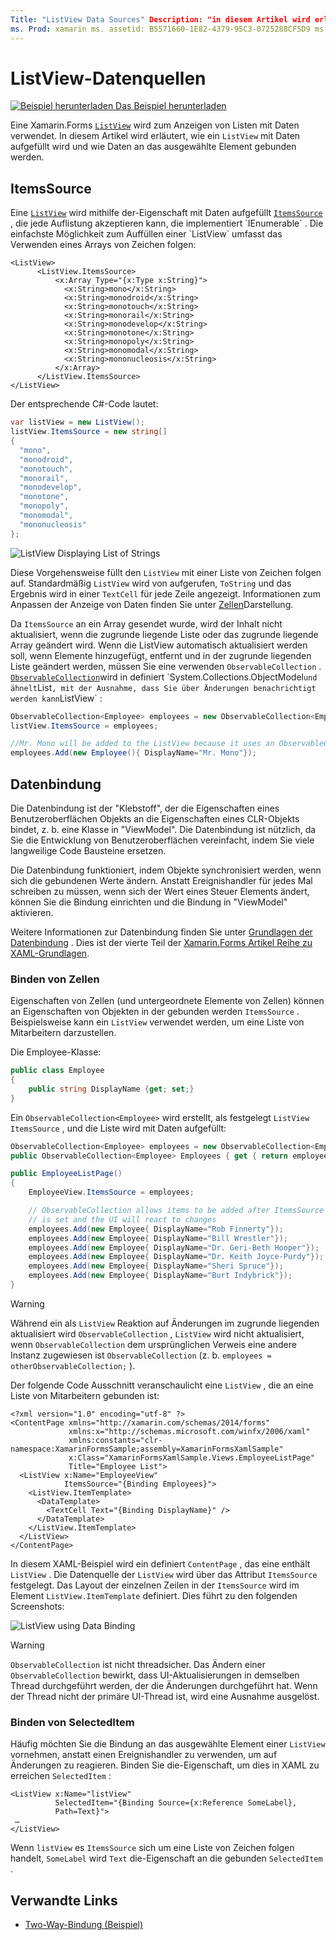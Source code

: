```yaml
---
Title: "ListView Data Sources" Description: "in diesem Artikel wird erläutert, wie die Xamarin.Forms ListView mit Daten aufgefüllt und die Datenbindung mit einem ListView-Steuer Punkt verwendet wird."
ms. Prod: xamarin ms. assetid: B5571660-1E82-4379-95C3-0725288CF5D9 ms. Technology: xamarin-Forms Author: davidbritch ms. Author: dabritch ms. Date: 03/23/2020 NO-LOC: [ Xamarin.Forms , Xamarin.Essentials ]
---
```


# <a name="listview-data-sources"></a>ListView-Datenquellen

[![Beispiel herunterladen](~/media/shared/download.png) Das Beispiel herunterladen](https://docs.microsoft.com/samples/xamarin/xamarin-forms-samples/userinterface-listview-switchentrytwobinding)

Eine Xamarin.Forms [`ListView`](xref:Xamarin.Forms.ListView) wird zum Anzeigen von Listen mit Daten verwendet. In diesem Artikel wird erläutert, wie ein `ListView` mit Daten aufgefüllt wird und wie Daten an das ausgewählte Element gebunden werden.

## <a name="itemssource"></a>ItemsSource

Eine [`ListView`](xref:Xamarin.Forms.ListView) wird mithilfe der-Eigenschaft mit Daten aufgefüllt [`ItemsSource`](xref:Xamarin.Forms.ItemsView`1.ItemsSource) , die jede Auflistung akzeptieren kann, die implementiert `IEnumerable` . Die einfachste Möglichkeit zum Auffüllen einer `ListView` umfasst das Verwenden eines Arrays von Zeichen folgen:

```xaml
<ListView>
      <ListView.ItemsSource>
          <x:Array Type="{x:Type x:String}">
            <x:String>mono</x:String>
            <x:String>monodroid</x:String>
            <x:String>monotouch</x:String>
            <x:String>monorail</x:String>
            <x:String>monodevelop</x:String>
            <x:String>monotone</x:String>
            <x:String>monopoly</x:String>
            <x:String>monomodal</x:String>
            <x:String>mononucleosis</x:String>
          </x:Array>
      </ListView.ItemsSource>
</ListView>
```

Der entsprechende C#-Code lautet:

```csharp
var listView = new ListView();
listView.ItemsSource = new string[]
{
  "mono",
  "monodroid",
  "monotouch",
  "monorail",
  "monodevelop",
  "monotone",
  "monopoly",
  "monomodal",
  "mononucleosis"
};
```

![](data-and-databinding-images/itemssource-simple.png "ListView Displaying List of Strings")

Diese Vorgehensweise füllt den `ListView` mit einer Liste von Zeichen folgen auf. Standardmäßig `ListView` wird von aufgerufen, `ToString` und das Ergebnis wird in einer `TextCell` für jede Zeile angezeigt. Informationen zum Anpassen der Anzeige von Daten finden Sie unter [Zellen](~/xamarin-forms/user-interface/listview/customizing-cell-appearance.md)Darstellung.

Da `ItemsSource` an ein Array gesendet wurde, wird der Inhalt nicht aktualisiert, wenn die zugrunde liegende Liste oder das zugrunde liegende Array geändert wird. Wenn die ListView automatisch aktualisiert werden soll, wenn Elemente hinzugefügt, entfernt und in der zugrunde liegenden Liste geändert werden, müssen Sie eine verwenden `ObservableCollection` . [`ObservableCollection`](xref:System.Collections.ObjectModel.ObservableCollection`1)wird in definiert `System.Collections.ObjectModel` und ähnelt `List` , mit der Ausnahme, dass Sie über Änderungen benachrichtigt werden kann `ListView` :

```csharp
ObservableCollection<Employee> employees = new ObservableCollection<Employee>();
listView.ItemsSource = employees;

//Mr. Mono will be added to the ListView because it uses an ObservableCollection
employees.Add(new Employee(){ DisplayName="Mr. Mono"});
```

## <a name="data-binding"></a>Datenbindung

Die Datenbindung ist der "Klebstoff", der die Eigenschaften eines Benutzeroberflächen Objekts an die Eigenschaften eines CLR-Objekts bindet, z. b. eine Klasse in "ViewModel". Die Datenbindung ist nützlich, da Sie die Entwicklung von Benutzeroberflächen vereinfacht, indem Sie viele langweilige Code Bausteine ersetzen.

Die Datenbindung funktioniert, indem Objekte synchronisiert werden, wenn sich die gebundenen Werte ändern. Anstatt Ereignishandler für jedes Mal schreiben zu müssen, wenn sich der Wert eines Steuer Elements ändert, können Sie die Bindung einrichten und die Bindung in "ViewModel" aktivieren.

Weitere Informationen zur Datenbindung finden Sie unter [Grundlagen der Datenbindung](~/xamarin-forms/xaml/xaml-basics/data-binding-basics.md) . Dies ist der vierte Teil der [ Xamarin.Forms Artikel Reihe zu XAML-Grundlagen](~/xamarin-forms/xaml/xaml-basics/index.md).

### <a name="binding-cells"></a>Binden von Zellen

Eigenschaften von Zellen (und untergeordnete Elemente von Zellen) können an Eigenschaften von Objekten in der gebunden werden `ItemsSource` . Beispielsweise kann ein `ListView` verwendet werden, um eine Liste von Mitarbeitern darzustellen.

Die Employee-Klasse:

```csharp
public class Employee
{
    public string DisplayName {get; set;}
}
```

Ein `ObservableCollection<Employee>` wird erstellt, als festgelegt `ListView` `ItemsSource` , und die Liste wird mit Daten aufgefüllt:

```csharp
ObservableCollection<Employee> employees = new ObservableCollection<Employee>();
public ObservableCollection<Employee> Employees { get { return employees; }}

public EmployeeListPage()
{
    EmployeeView.ItemsSource = employees;

    // ObservableCollection allows items to be added after ItemsSource
    // is set and the UI will react to changes
    employees.Add(new Employee{ DisplayName="Rob Finnerty"});
    employees.Add(new Employee{ DisplayName="Bill Wrestler"});
    employees.Add(new Employee{ DisplayName="Dr. Geri-Beth Hooper"});
    employees.Add(new Employee{ DisplayName="Dr. Keith Joyce-Purdy"});
    employees.Add(new Employee{ DisplayName="Sheri Spruce"});
    employees.Add(new Employee{ DisplayName="Burt Indybrick"});
}
```

> [!WARNING]
> Während ein als `ListView` Reaktion auf Änderungen im zugrunde liegenden aktualisiert wird `ObservableCollection` , `ListView` wird nicht aktualisiert, wenn `ObservableCollection` dem ursprünglichen Verweis eine andere Instanz zugewiesen ist `ObservableCollection` (z. b. `employees = otherObservableCollection;` ).

Der folgende Code Ausschnitt veranschaulicht eine `ListView` , die an eine Liste von Mitarbeitern gebunden ist:

```xaml
<?xml version="1.0" encoding="utf-8" ?>
<ContentPage xmlns="http://xamarin.com/schemas/2014/forms"
             xmlns:x="http://schemas.microsoft.com/winfx/2006/xaml"
             xmlns:constants="clr-namespace:XamarinFormsSample;assembly=XamarinFormsXamlSample"
             x:Class="XamarinFormsXamlSample.Views.EmployeeListPage"
             Title="Employee List">
  <ListView x:Name="EmployeeView"
            ItemsSource="{Binding Employees}">
    <ListView.ItemTemplate>
      <DataTemplate>
        <TextCell Text="{Binding DisplayName}" />
      </DataTemplate>
    </ListView.ItemTemplate>
  </ListView>
</ContentPage>
```

In diesem XAML-Beispiel wird ein definiert `ContentPage` , das eine enthält `ListView` . Die Datenquelle der `ListView` wird über das Attribut `ItemsSource` festgelegt. Das Layout der einzelnen Zeilen in der `ItemsSource` wird im Element `ListView.ItemTemplate` definiert. Dies führt zu den folgenden Screenshots:

![](data-and-databinding-images/bound-data.png "ListView using Data Binding")

> [!WARNING]
> `ObservableCollection` ist nicht threadsicher. Das Ändern einer `ObservableCollection` bewirkt, dass UI-Aktualisierungen in demselben Thread durchgeführt werden, der die Änderungen durchgeführt hat. Wenn der Thread nicht der primäre UI-Thread ist, wird eine Ausnahme ausgelöst.

### <a name="binding-selecteditem"></a>Binden von SelectedItem

Häufig möchten Sie die Bindung an das ausgewählte Element einer `ListView` vornehmen, anstatt einen Ereignishandler zu verwenden, um auf Änderungen zu reagieren. Binden Sie die-Eigenschaft, um dies in XAML zu erreichen `SelectedItem` :

```xaml
<ListView x:Name="listView"
          SelectedItem="{Binding Source={x:Reference SomeLabel},
          Path=Text}">
 …
</ListView>
```

Wenn `listView` es `ItemsSource` sich um eine Liste von Zeichen folgen handelt, `SomeLabel` wird `Text` die-Eigenschaft an die gebunden `SelectedItem` .

## <a name="related-links"></a>Verwandte Links

- [Two-Way-Bindung (Beispiel)](https://docs.microsoft.com/samples/xamarin/xamarin-forms-samples/userinterface-listview-switchentrytwobinding)

